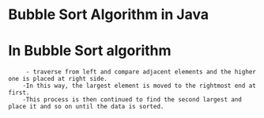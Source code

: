 # Bubble Sort Algorithm in Java

#    In Bubble Sort algorithm
         - traverse from left and compare adjacent elements and the higher one is placed at right side. 
        -In this way, the largest element is moved to the rightmost end at first. 
        -This process is then continued to find the second largest and place it and so on until the data is sorted.

